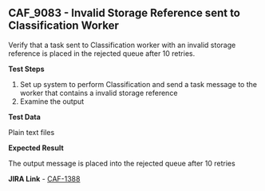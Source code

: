 ## CAF_9083 - Invalid Storage Reference sent to Classification Worker ##

Verify that a task sent to Classification worker with an invalid storage reference is placed in the rejected queue after 10 retries.

**Test Steps**

1. Set up system to perform Classification and send a task message to the worker that contains a invalid storage reference
2. Examine the output

**Test Data**

Plain text files

**Expected Result**

The output message is placed into the rejected queue after 10 retries

**JIRA Link** - [CAF-1388](https://jira.autonomy.com/browse/CAF-1388)




